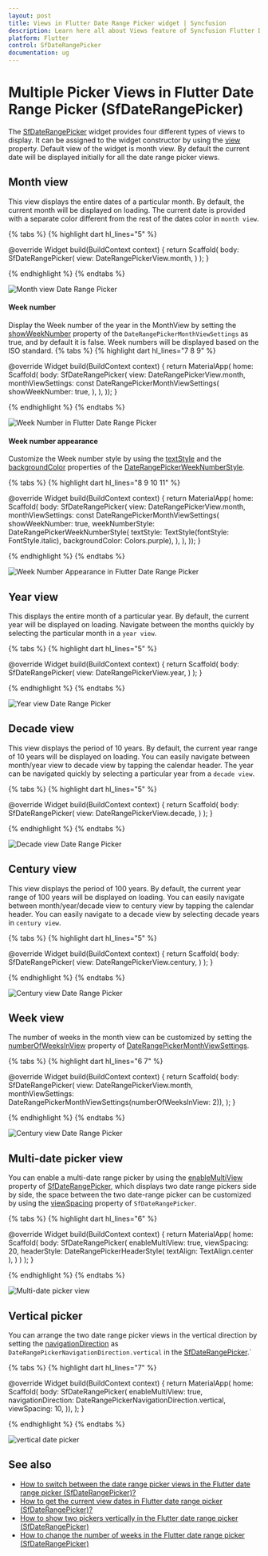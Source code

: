 ```yaml
---
layout: post
title: Views in Flutter Date Range Picker widget | Syncfusion
description: Learn here all about Views feature of Syncfusion Flutter Date Range Picker (SfDateRangePicker) widget and more.
platform: Flutter
control: SfDateRangePicker
documentation: ug
---
```


# Multiple Picker Views in Flutter Date Range Picker (SfDateRangePicker)
The [SfDateRangePicker](https://pub.dev/documentation/syncfusion_flutter_datepicker/latest/datepicker/SfDateRangePicker-class.html) widget provides four different types of views to display. It can be assigned to the widget constructor by using the [view](https://pub.dev/documentation/syncfusion_flutter_datepicker/latest/datepicker/SfDateRangePicker/view.html) property. Default view of the widget is month view. By default the current date will be displayed initially for all the date range picker views.

## Month view
This view displays the entire dates of a particular month. By default, the current month will be displayed on loading. The current date is provided with a separate color different from the rest of the dates color in `month view`.

{% tabs %}
{% highlight dart hl_lines="5" %}

@override
Widget build(BuildContext context) {
   return Scaffold(
        body: SfDateRangePicker(
       view: DateRangePickerView.month,
       )
   );
}

{% endhighlight %}
{% endtabs %}

![Month view Date Range Picker](images/views/monthview.png)


#### Week number

Display the Week number of the year in the MonthView by setting the [showWeekNumber](https://pub.dev/documentation/syncfusion_flutter_datepicker/latest/datepicker/DateRangePickerMonthViewSettings/showWeekNumber.html) property of the `DateRangePickerMonthViewSettings` as true, and by default it is false. Week numbers will be displayed based on the ISO standard.
{% tabs %}
{% highlight dart hl_lines="7 8 9" %}

@override
  Widget build(BuildContext context) {
    return MaterialApp(
        home: Scaffold(
      body: SfDateRangePicker(
        view: DateRangePickerView.month,
        monthViewSettings: const DateRangePickerMonthViewSettings(
          showWeekNumber: true,
        ),
      ),
    ));
  }

{% endhighlight %}
{% endtabs %}

![Week Number in Flutter Date Range Picker](images\views\flutter-date-range-picker-week-number.png)

#### Week number appearance
Customize the Week number style by using the [textStyle](https://pub.dev/documentation/syncfusion_flutter_datepicker/latest/datepicker/DateRangePickerWeekNumberStyle/textStyle.html) and the [backgroundColor](https://pub.dev/documentation/syncfusion_flutter_datepicker/latest/datepicker/DateRangePickerWeekNumberStyle/backgroundColor.html) properties of the [DateRangePickerWeekNumberStyle](https://pub.dev/documentation/syncfusion_flutter_datepicker/latest/datepicker/DateRangePickerWeekNumberStyle-class.html).

{% tabs %}
{% highlight dart hl_lines="8 9 10 11" %}

@override
  Widget build(BuildContext context) {
    return MaterialApp(
        home: Scaffold(
      body: SfDateRangePicker(
        view: DateRangePickerView.month,
        monthViewSettings: const DateRangePickerMonthViewSettings(
          showWeekNumber: true,
          weekNumberStyle: DateRangePickerWeekNumberStyle(
              textStyle: TextStyle(fontStyle: FontStyle.italic),
              backgroundColor: Colors.purple),
        ),
      ),
    ));
  }

{% endhighlight %}
{% endtabs %}

![Week Number Appearance in Flutter Date Range Picker](images\views\flutter-date-range-picker-week-number-appearance.png)


## Year view
This displays the entire month of a particular year. By default, the current year will be displayed on loading. Navigate between the months quickly by selecting the particular month in a `year view`.

{% tabs %}
{% highlight dart hl_lines="5" %}

@override
Widget build(BuildContext context) {
   return Scaffold(
             body: SfDateRangePicker(
             view: DateRangePickerView.year,
             )
      );
}

{% endhighlight %}
{% endtabs %}

![Year view Date Range Picker](images/views/yearview.png)

## Decade view
This view displays the period of 10 years. By default, the current year range of 10 years will be displayed on loading. You can easily navigate between month/year view to decade view by tapping the calendar header. The year can be navigated quickly by selecting a particular year from a  `decade view`.

{% tabs %}
{% highlight dart hl_lines="5" %}

@override
Widget build(BuildContext context) {
    return Scaffold(
               body: SfDateRangePicker(
               view: DateRangePickerView.decade,
              )
      );
}

{% endhighlight %}
{% endtabs %}

![Decade view Date Range Picker](images/views/decadeview.png)

## Century view
This view displays the period of 100 years. By default, the current year range of 100 years will be displayed on loading. You can easily navigate between month/year/decade view to century view by tapping the calendar header. You can easily navigate to a decade view by selecting decade years in `century view`.

{% tabs %}
{% highlight dart hl_lines="5" %}

@override
Widget build(BuildContext context) {
    return Scaffold(
               body: SfDateRangePicker(
               view: DateRangePickerView.century,
               )
      );
}

{% endhighlight %}
{% endtabs %}

![Century view Date Range Picker](images/views/centuryview.png)

## Week view
The number of weeks in the month view can be customized by setting the [numberOfWeeksInView](https://pub.dev/documentation/syncfusion_flutter_datepicker/latest/datepicker/DateRangePickerMonthViewSettings/numberOfWeeksInView.html) property of [DateRangePickerMonthViewSettings](https://pub.dev/documentation/syncfusion_flutter_datepicker/latest/datepicker/DateRangePickerMonthViewSettings-class.html).

{% tabs %}
{% highlight dart hl_lines="6 7" %}

@override
Widget build(BuildContext context) {
  return Scaffold(
    body: SfDateRangePicker(
        view: DateRangePickerView.month,
        monthViewSettings:
            DateRangePickerMonthViewSettings(numberOfWeeksInView: 2)),
  );
}

{% endhighlight %}
{% endtabs %}

![Century view Date Range Picker](images/views/numberofweek-in-view.png)

## Multi-date picker view
You can enable a multi-date range picker by using the [enableMultiView](https://pub.dev/documentation/syncfusion_flutter_datepicker/latest/datepicker/SfDateRangePicker/enableMultiView.html) property of [SfDateRangePicker](https://pub.dev/documentation/syncfusion_flutter_datepicker/latest/datepicker/SfDateRangePicker-class.html), which displays two date range pickers side by side, the space between the two date-range picker can be customized by using the [viewSpacing](https://pub.dev/documentation/syncfusion_flutter_datepicker/latest/datepicker/SfDateRangePicker/viewSpacing.html) property of `SfDateRangePicker`.

{% tabs %}
{% highlight dart hl_lines="6" %}

@override
Widget build(BuildContext context) {
  return MaterialApp(
      home: Scaffold(
        body: SfDateRangePicker(
          enableMultiView: true,
          viewSpacing: 20,
          headerStyle: DateRangePickerHeaderStyle(
            textAlign: TextAlign.center
          ),
        )
      )
  );
}

{% endhighlight %}
{% endtabs %}

![Multi-date picker view](images/views/multi-picker-view.jpg)

## Vertical picker
You can arrange the two date range picker views in the vertical direction by setting the [navigationDirection](https://pub.dev/documentation/syncfusion_flutter_datepicker/latest/datepicker/SfDateRangePicker/navigationDirection.html) as `DateRangePickerNavigationDirection.vertical` in the [SfDateRangePicker](https://pub.dev/documentation/syncfusion_flutter_datepicker/latest/datepicker/SfDateRangePicker-class.html).`

{% tabs %}
{% highlight dart hl_lines="7" %}

@override
Widget build(BuildContext context) {
  return MaterialApp(
    home: Scaffold(
        body: SfDateRangePicker(
      enableMultiView: true,
      navigationDirection: DateRangePickerNavigationDirection.vertical,
      viewSpacing: 10,
    )),
  );
}

{% endhighlight %}
{% endtabs %}

![vertical date picker](images/views/vertical-datepicker.png)

## See also

* [How to switch between the date range picker views in the Flutter date range picker (SfDateRangePicker)?](https://support.syncfusion.com/kb/article/9781/how-to-switch-between-the-date-range-picker-views-in-the-flutter-date-range-picker)
* [How to get the current view dates in Flutter date range picker (SfDateRangePicker)?](https://support.syncfusion.com/kb/article/10063/how-to-get-the-current-view-dates-in-the-flutter-date-range-picker-sfdaterangepicker)
* [How to show two pickers vertically in the Flutter date range picker (SfDateRangePicker)](https://support.syncfusion.com/kb/article/10675/how-to-show-two-pickers-vertically-in-the-flutter-date-range-picker-sfdaterangepicker)
* [How to change the number of weeks in the Flutter date range picker (SfDateRangePicker)](https://support.syncfusion.com/kb/article/10619/how-to-change-the-number-of-weeks-in-the-flutter-date-range-picker-sfdaterangepicker)

